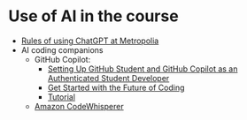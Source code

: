 # Use of AI in the course

- [Rules of using ChatGPT at Metropolia]
- AI coding companions
  - GitHub Copilot: 
    - [Setting Up GitHub Student and GitHub Copilot as an Authenticated Student Developer]
    - [Get Started with the Future of Coding]
	- [Tutorial](https://www.youtube.com/playlist?list=PL0iFifR5umcksKyAiAcbkexuDihJH5TAR)
  - [Amazon CodeWhisperer]
  <!-- - [Tabnine] -->



<!-- Links -->
[Rules of using ChatGPT at Metropolia]:https://arene.fi/wp-content/uploads/PDF/2023/AI-Arene-suositukset_EN.pdf
[Setting Up GitHub Student and GitHub Copilot as an Authenticated Student Developer]:https://techcommunity.microsoft.com/t5/educator-developer-blog/step-by-step-setting-up-github-student-and-github-copilot-as-an/ba-p/3736279
[Amazon CodeWhisperer]:https://aws.amazon.com/codewhisperer/
[Get Started with the Future of Coding]:https://youtu.be/Fi3AJZZregI?si=BRlU1TlPDZU6mhdL
[Tabnine]:https://www.tabnine.com/